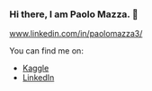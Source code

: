 ### Hi there, I am Paolo Mazza. 👋

www.linkedin.com/in/paolomazza3/

You can find me on:

* [Kaggle](https://www.kaggle.com/meraxes10)
* [LinkedIn](https://linkedin.com/in/paolomazza3)
